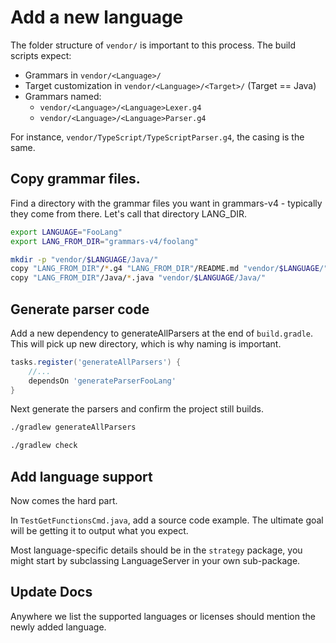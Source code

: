 # Add a new language

The folder structure of `vendor/` is important to this process. The build scripts expect:

* Grammars in `vendor/<Language>/`
* Target customization in `vendor/<Language>/<Target>/` (Target == Java)
* Grammars named:
  * `vendor/<Language>/<Language>Lexer.g4`
  * `vendor/<Language>/<Language>Parser.g4`

For instance, `vendor/TypeScript/TypeScriptParser.g4`, the casing is the same.

## Copy grammar files.

Find a directory with the grammar files you want in grammars-v4 - typically they come from there.
Let's call that directory LANG_DIR.
```sh
export LANGUAGE="FooLang"
export LANG_FROM_DIR="grammars-v4/foolang"

mkdir -p "vendor/$LANGUAGE/Java/"
copy "LANG_FROM_DIR"/*.g4 "LANG_FROM_DIR"/README.md "vendor/$LANGUAGE/"
copy "LANG_FROM_DIR"/Java/*.java "vendor/$LANGUAGE/Java/"
```

## Generate parser code

Add a new dependency to generateAllParsers at the end of `build.gradle`. 
This will pick up new directory, which is why naming is important.

```groovy
tasks.register('generateAllParsers') {
    //...
    dependsOn 'generateParserFooLang'
}
```

Next generate the parsers and confirm the project still builds.
```sh
./gradlew generateAllParsers

./gradlew check
```

## Add language support
Now comes the hard part.

In `TestGetFunctionsCmd.java`, add a source code example. The ultimate goal will be getting it to 
output what you expect.

Most language-specific details should be in the `strategy` package, you might start by 
subclassing LanguageServer in your own sub-package.

## Update Docs

Anywhere we list the supported languages or licenses should mention the newly added language.